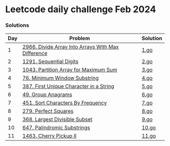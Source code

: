 # Leetcode daily challenge Feb 2024

### Solutions
| Day | Problem | Solution |
| --- | ------- | -------- |
| 1 | [2966. Divide Array Into Arrays With Max Difference](https://leetcode.com/problems/divide-array-into-arrays-with-max-difference/description) | [1.go](./1.go) |
| 2 | [1291. Sequential Digits](https://leetcode.com/problems/sequential-digits/description) | [2.go](./2.go) |
| 3 | [1043. Partition Array for Maximum Sum](https://leetcode.com/problems/partition-array-for-maximum-sum/description) | [3.go](./3.go) |
| 4 | [76. Minimum Window Substring](https://leetcode.com/problems/minimum-window-substring/description) | [4.go](./4.go) |
| 5 | [387. First Unique Character in a String](https://leetcode.com/problems/first-unique-character-in-a-string/description/) | [5.go](./5.go) |
| 6 | [49. Group Anagrams](https://leetcode.com/problems/group-anagrams/description) | [6.go](./6.go) |
| 7 | [451. Sort Characters By Frequency](https://leetcode.com/problems/sort-characters-by-frequency/description) | [7.go](./7.go) |
| 8 | [279. Perfect Squares](https://leetcode.com/problems/perfect-squares/description) | [8.go](./8.go) |
| 9 | [368. Largest Divisible Subset](https://leetcode.com/problems/largest-divisible-subset/description) | [9.go](./9.go) |
| 10 | [647. Palindromic Substrings](https://leetcode.com/problems/palindromic-substrings/description) | [10.go](./10.go) |
| 11 | [1463. Cherry Pickup II](https://leetcode.com/problems/cherry-pickup-ii/description) | [11.go](./11.go) |
